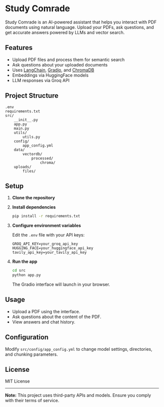 # Study Comrade

Study Comrade is an AI-powered assistant that helps you interact with PDF documents using natural language. Upload your PDFs, ask questions, and get accurate answers powered by LLMs and vector search.

## Features

- Upload PDF files and process them for semantic search
- Ask questions about your uploaded documents
- Uses [LangChain](https://github.com/langchain-ai/langchain), [Gradio](https://gradio.app/), and [ChromaDB](https://www.trychroma.com/)
- Embeddings via HuggingFace models
- LLM responses via Groq API

## Project Structure

```
.env
requirements.txt
src/
    __init__.py
    app.py
    main.py
    utils/
        utils.py
    config/
        app_config.yml
    data/
        vectordb/
            processed/
                chroma/
    uploads/
        files/
```

## Setup

1. **Clone the repository**

2. **Install dependencies**
   ```sh
   pip install -r requirements.txt
   ```

3. **Configure environment variables**

   Edit the `.env` file with your API keys:
   ```
   GROQ_API_KEY=your_groq_api_key
   HUGGING_FACE=your_huggingface_api_key
   tavily_api_key=your_tavily_api_key
   ```

4. **Run the app**
   ```sh
   cd src
   python app.py
   ```

   The Gradio interface will launch in your browser.

## Usage

- Upload a PDF using the interface.
- Ask questions about the content of the PDF.
- View answers and chat history.

## Configuration

Modify `src/config/app_config.yml` to change model settings, directories, and chunking parameters.


## License

MIT License

---

**Note:** This project uses third-party APIs and models. Ensure you comply with their terms of service.
